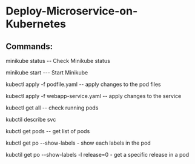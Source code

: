# Deploy-Microservice-on-Kubernetes

<h2>Commands:</h2>
<p>minikube status  -- Check Minikube status</p>
<p>minikube start --- Start Minikube</p>
<p>kubectl apply -f podfile.yaml -- apply changes to the pod files</p>
<p>kubectl apply -f webapp-service.yaml  -- apply changes to the service </p>
 <p>kubectl get all -- check running pods </p>
<p>kubctil describe svc </p>
 <p>kubctl get pods -- get list of pods</p>
 <p>kubctl get po --show-labels - show each labels in the pod</p>
 <p>kubctil get po --show-labels -l release=0  - get a specific release in a pod</p>
